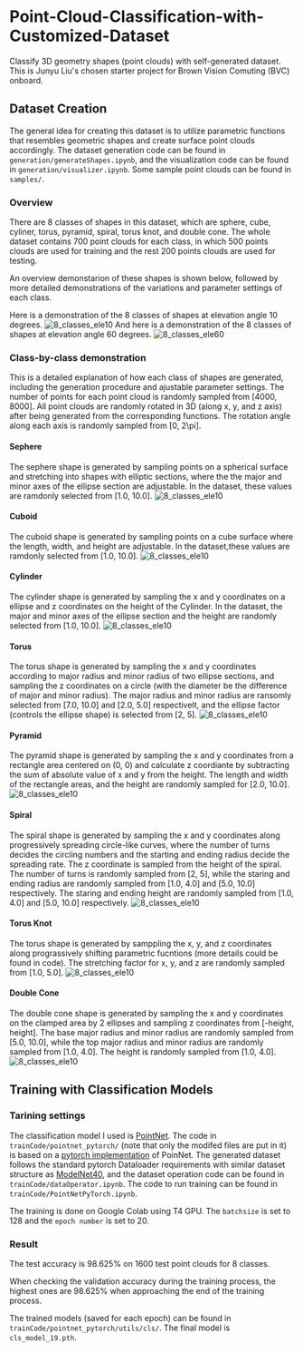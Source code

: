 # Point-Cloud-Classification-with-Customized-Dataset
Classify 3D geometry shapes (point clouds) with self-generated dataset. This is Junyu Liu's chosen starter project for Brown Vision Comuting (BVC) onboard.

## Dataset Creation

The general idea for creating this dataset is to utilize parametric functions that resembles geometric shapes and create surface point clouds accordingly. The dataset generation code can be found in ```generation/generateShapes.ipynb```, and the visualization code can be found in ```generation/visualizer.ipynb```. Some sample point clouds can be found in ```samples/```.

### Overview

There are 8 classes of shapes in this dataset, which are sphere, cube, cyliner, torus, pyramid, spiral, torus knot, and double cone. The whole dataset contains 700 point clouds for each class, in which 500 points clouds are used for training and the rest 200 points clouds are used for testing.

An overview demonstarion of these shapes is shown below, followed by more detailed demonstrations of the variations and parameter settings of each class.

Here is a demonstration of the 8 classes of shapes at elevation angle 10 degrees.
![8_classes_ele10](imgs/8_classes_ele10.png)
And here is a demonstration of the 8 classes of shapes at elevation angle 60 degrees.
![8_classes_ele60](imgs/8_classes_ele60.png)

### Class-by-class demonstration
This is a detailed explanation of how each class of shapes are generated, including the generation procedure and ajustable parameter settings. The number of points for each point cloud is randomly sampled from [4000, 8000]. All point clouds are randomly rotated in 3D (along x, y, and z axis) after being generated from the corresponding functions. The rotation angle along each axis is randomly sampled from [0, 2\pi].

#### Sephere
The sephere shape is generated by sampling points on a spherical surface and stretching into shapes with elliptic sections, where the the major and minor axes of the ellipse section are adjustable. In the dataset, these values are ramdonly selected from [1.0, 10.0].
![8_classes_ele10](imgs/sphere.png)

#### Cuboid
The cuboid shape is generated by sampling points on a cube surface where the length, width, and height are adjustable. In the dataset,these values are ramdonly selected from [1.0, 10.0].
![8_classes_ele10](imgs/cube.png)

#### Cylinder
The cylinder shape is generated by sampling the x and y coordinates on a ellipse and z coordinates on the height of the Cylinder. In the dataset, the major and minor axes of the ellipse section and the height are randomly selected from [1.0, 10.0].
![8_classes_ele10](imgs/cylinder.png)

#### Torus
The torus shape is generated by sampling the x and y coordinates according to major radius and minor radius of two ellipse sections, and sampling the z coordinates on a circle (with the diameter be the difference of major and minor radius). The major radius and minor radius are ransomly selected from [7.0, 10.0] and [2.0, 5.0] respectivelt, and the ellipse factor (controls the ellipse shape) is selected from [2, 5].
![8_classes_ele10](imgs/torus.png)

#### Pyramid
The pyramid shape is generated by sampling the x and y coordinates from a rectangle area centered on (0, 0) and calculate z coordiante by subtracting the sum of absolute value of x and y from the height. The length and width of the rectangle areas, and the height are randomly sampled for [2.0, 10.0].
![8_classes_ele10](imgs/pyramid.png)

#### Spiral
The spiral shape is generated by sampling the x and y coordinates along progressively spreading circle-like curves, where the number of turns decides the circling numbers and the starting and ending radius decide the spreading rate. The z coordinate is sampled from the height of the spiral. The number of turns is randomly sampled from [2, 5], while the staring and ending radius are randomly sampled from [1.0, 4.0] and [5.0, 10.0] respectively. The staring and ending height are randomly sampled from [1.0, 4.0] and [5.0, 10.0] respectively.
![8_classes_ele10](imgs/spiral.png)

#### Torus Knot
The torus shape is generated by samppling the x, y, and z coordinates along prograssively shifting parametric fucntions (more details could be found in code). The stretching factor for x, y, and z are randomly sampled from [1.0, 5.0].
![8_classes_ele10](imgs/torusKnot.png)

#### Double Cone
The double cone shape is generated by sampling the x and y coordinates on the clamped area by 2 ellipses and sampling z coordinates from [-height, height]. The base major radius and minor radius are randomly sampled from [5.0, 10.0], while the top major radius and minor radius are randomly sampled from [1.0, 4.0]. The height is randomly sampled from [1.0, 4.0].
![8_classes_ele10](imgs/doubleCone.png)

## Training with Classification Models

### Tarining settings

The classification model I used is [PointNet](https://arxiv.org/abs/1612.00593). The code in ```trainCode/pointnet_pytorch/``` (note that only the modifed files are put in it) is based on a [pytorch implementation](https://github.com/fxia22/pointnet.pytorch) of PoinNet. The generated dataset follows the standard pytorch Dataloader requirements with similar dataset structure as [ModelNet40](https://modelnet.cs.princeton.edu/), and the dataset operation code can be found in ```trainCode/dataOperator.ipynb```. The code to run training can be found in ```trainCode/PointNetPyTorch.ipynb```.

The training is done on Google Colab using T4 GPU. The ```batchsize``` is set to 128 and the ```epoch number``` is set to 20.


### Result

The test accuracy is 98.625\% on 1600 test point clouds for 8 classes.

When checking the validation accuracy during the training process, the highest ones are 98.625\% when approaching the end of the training process.

The trained models (saved for each epoch) can be found in ```trainCode/pointnet_pytorch/utils/cls/```. The final model is ```cls_model_19.pth```.
